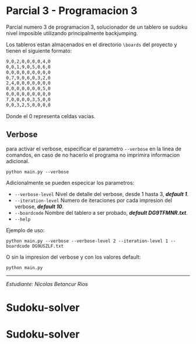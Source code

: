 # Parcial 3 - Programacion 3

Parcial numero 3 de programacion 3, solucionador de un tablero se sudoku nivel imposible utilizando principalmente
backjumping.

Los tableros estan almacenados en el directorio `\boards` del proyecto y tienen el siguiente
formato:

```txt
9,0,2,0,0,0,0,4,0
0,0,1,9,0,5,0,6,0
0,0,0,0,0,0,0,0,0
0,7,9,0,6,0,3,2,0
2,4,0,0,0,0,0,0,0
0,0,0,0,0,0,0,5,0
0,0,0,0,0,0,0,0,0
7,0,0,0,0,3,5,0,0
0,0,3,2,5,0,0,0,0
```

Donde el 0 representa celdas vacias.

## Verbose

para activar el verbose, especificar el parametro `--verbose` en la linea de comandos, en caso de no hacerlo el programa no imprimira informacion adicional.

```shell
python main.py --verbose
```

Adicionalmente se pueden especicar los parametros:

- `--verbose-level` Nivel de detalle del verbose, desde 1 hasta 3, **_default 1_**.
- `--iteration-level` Numero de iteraciones por cada impresion del verbose, **_default 10_**.
- `--boardcode` Nombre del tablero a ser probado, **_default DG9TFMNR.txt_**.
- `--help`

Ejemplo de uso:

```shell
python main.py --verbose --verbose-level 2 --iteration-level 1 --boardcode DG9USZLF.txt
```

O sin la impresion del verbose y con los valores default:

```shell
python main.py
```

---

_Estudiante: Nicolas Betancur Rios_
# Sudoku-solver
# Sudoku-solver
